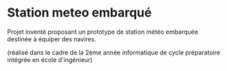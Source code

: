 # Station meteo embarqué

Projet inventé proposant un prototype de station météo embarquée destinée à équiper des navires. 

(réalisé dans le cadre de la 2ème année informatique de cycle préparatoire intégrée en école d'ingénieur)

